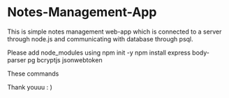 # Notes-Management-App
This is simple notes management web-app which is connected to a server through node.js and communicating with database through psql.

Please add node_modules using 
npm init -y
npm install express body-parser pg bcryptjs jsonwebtoken

These commands

Thank youuu : ) 
